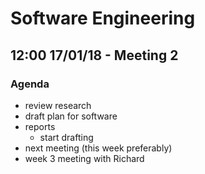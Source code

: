 # Software Engineering
## 12:00 17/01/18 - Meeting 2
### Agenda
- review research
- draft plan for software
- reports
    - start drafting
- next meeting (this week preferably) 
- week 3 meeting with Richard
